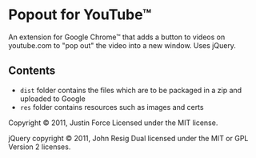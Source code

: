 Popout for YouTube™
===================

An extension for Google Chrome™ that adds a button to videos on youtube.com to
"pop out" the video into a new window. Uses jQuery.

Contents
--------

* `dist` folder contains the files which are to be packaged in a zip and
  uploaded to Google
* `res` folder contains resources such as images and certs

Copyright © 2011, Justin Force
Licensed under the MIT license.

jQuery copyright © 2011, John Resig
Dual licensed under the MIT or GPL Version 2 licenses.

